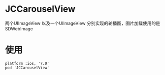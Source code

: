 # JCCarouselView
两个UIImageView 以及一个UIImageView 分别实现的轮播图，图片加载使用的是SDWebImage

# 使用

```
platform :ios, '7.0'
pod 'JCCarouselView' 
```


